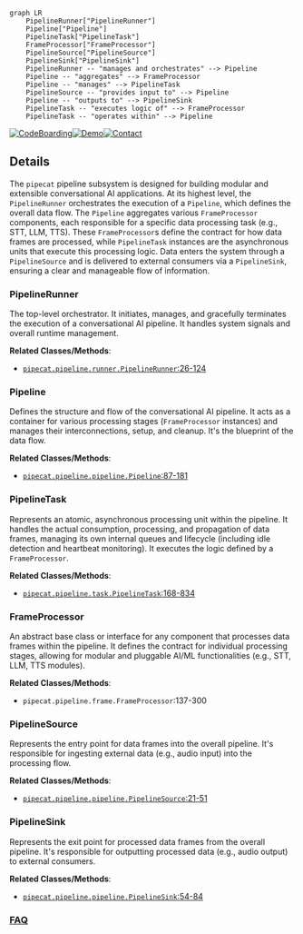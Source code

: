```mermaid
graph LR
    PipelineRunner["PipelineRunner"]
    Pipeline["Pipeline"]
    PipelineTask["PipelineTask"]
    FrameProcessor["FrameProcessor"]
    PipelineSource["PipelineSource"]
    PipelineSink["PipelineSink"]
    PipelineRunner -- "manages and orchestrates" --> Pipeline
    Pipeline -- "aggregates" --> FrameProcessor
    Pipeline -- "manages" --> PipelineTask
    PipelineSource -- "provides input to" --> Pipeline
    Pipeline -- "outputs to" --> PipelineSink
    PipelineTask -- "executes logic of" --> FrameProcessor
    PipelineTask -- "operates within" --> Pipeline
```

[![CodeBoarding](https://img.shields.io/badge/Generated%20by-CodeBoarding-9cf?style=flat-square)](https://github.com/CodeBoarding/GeneratedOnBoardings)[![Demo](https://img.shields.io/badge/Try%20our-Demo-blue?style=flat-square)](https://www.codeboarding.org/demo)[![Contact](https://img.shields.io/badge/Contact%20us%20-%20contact@codeboarding.org-lightgrey?style=flat-square)](mailto:contact@codeboarding.org)

## Details

The `pipecat` pipeline subsystem is designed for building modular and extensible conversational AI applications. At its highest level, the `PipelineRunner` orchestrates the execution of a `Pipeline`, which defines the overall data flow. The `Pipeline` aggregates various `FrameProcessor` components, each responsible for a specific data processing task (e.g., STT, LLM, TTS). These `FrameProcessor`s define the contract for how data frames are processed, while `PipelineTask` instances are the asynchronous units that execute this processing logic. Data enters the system through a `PipelineSource` and is delivered to external consumers via a `PipelineSink`, ensuring a clear and manageable flow of information.

### PipelineRunner
The top-level orchestrator. It initiates, manages, and gracefully terminates the execution of a conversational AI pipeline. It handles system signals and overall runtime management.


**Related Classes/Methods**:

- <a href="https://github.com/pipecat-ai/pipecat/blob/main/src/pipecat/pipeline/runner.py#L26-L124" target="_blank" rel="noopener noreferrer">`pipecat.pipeline.runner.PipelineRunner`:26-124</a>


### Pipeline
Defines the structure and flow of the conversational AI pipeline. It acts as a container for various processing stages (`FrameProcessor` instances) and manages their interconnections, setup, and cleanup. It's the blueprint of the data flow.


**Related Classes/Methods**:

- <a href="https://github.com/pipecat-ai/pipecat/blob/main/src/pipecat/pipeline/pipeline.py#L87-L181" target="_blank" rel="noopener noreferrer">`pipecat.pipeline.pipeline.Pipeline`:87-181</a>


### PipelineTask
Represents an atomic, asynchronous processing unit within the pipeline. It handles the actual consumption, processing, and propagation of data frames, managing its own internal queues and lifecycle (including idle detection and heartbeat monitoring). It executes the logic defined by a `FrameProcessor`.


**Related Classes/Methods**:

- <a href="https://github.com/pipecat-ai/pipecat/blob/main/src/pipecat/pipeline/task.py#L168-L834" target="_blank" rel="noopener noreferrer">`pipecat.pipeline.task.PipelineTask`:168-834</a>


### FrameProcessor
An abstract base class or interface for any component that processes data frames within the pipeline. It defines the contract for individual processing stages, allowing for modular and pluggable AI/ML functionalities (e.g., STT, LLM, TTS modules).


**Related Classes/Methods**:

- `pipecat.pipeline.frame.FrameProcessor`:137-300


### PipelineSource
Represents the entry point for data frames into the overall pipeline. It's responsible for ingesting external data (e.g., audio input) into the processing flow.


**Related Classes/Methods**:

- <a href="https://github.com/pipecat-ai/pipecat/blob/main/src/pipecat/pipeline/pipeline.py#L21-L51" target="_blank" rel="noopener noreferrer">`pipecat.pipeline.pipeline.PipelineSource`:21-51</a>


### PipelineSink
Represents the exit point for processed data frames from the overall pipeline. It's responsible for outputting processed data (e.g., audio output) to external consumers.


**Related Classes/Methods**:

- <a href="https://github.com/pipecat-ai/pipecat/blob/main/src/pipecat/pipeline/pipeline.py#L54-L84" target="_blank" rel="noopener noreferrer">`pipecat.pipeline.pipeline.PipelineSink`:54-84</a>




### [FAQ](https://github.com/CodeBoarding/GeneratedOnBoardings/tree/main?tab=readme-ov-file#faq)